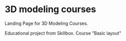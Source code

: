 # 3D modeling courses

Landing Page for 3D Modeling Courses.

Educational project from Skillbox. Course "Basic layout"
